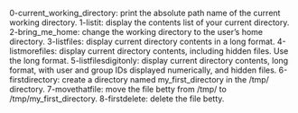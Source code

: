 0-current_working_directory: print the absolute path name of the current working directory.
1-listit: display the contents list of your current directory.
2-bring_me_home: change the working directory to the user’s home directory.
3-listfiles: display current directory contents in a long format.
4-listmorefiles: display current directory contents, including hidden files. Use the long format.
5-listfilesdigitonly: display current directory contents, long format, with user and group IDs displayed numerically, and hidden files.
6-firstdirectory: create a directory named my_first_directory in the /tmp/ directory.
7-movethatfile: move the file betty from /tmp/ to /tmp/my_first_directory.
8-firstdelete: delete the file betty.
